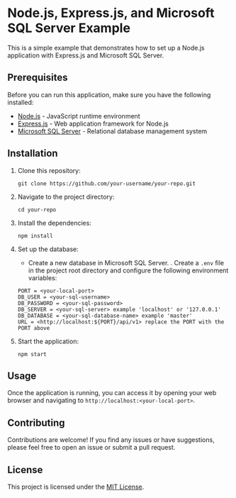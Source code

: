 # Node.js, Express.js, and Microsoft SQL Server Example

This is a simple example that demonstrates how to set up a Node.js application with Express.js and Microsoft SQL Server.

## Prerequisites

Before you can run this application, make sure you have the following installed:

- [Node.js](https://nodejs.org) - JavaScript runtime environment
- [Express.js](https://expressjs.com) - Web application framework for Node.js
- [Microsoft SQL Server](https://www.microsoft.com/en-us/sql-server) - Relational database management system

## Installation

1. Clone this repository:

    ```shell
    git clone https://github.com/your-username/your-repo.git
    ```

2. Navigate to the project directory:

    ```shell
    cd your-repo
    ```

3. Install the dependencies:

    ```shell
    npm install
    ```

4. Set up the database:

    - Create a new database in Microsoft SQL Server.
    . Create a `.env` file in the project root directory and configure the following environment variables:

    ```plaintext
    PORT = <your-local-port>
    DB_USER = <your-sql-username>
    DB_PASSWORD = <your-sql-password>
    DB_SERVER = <your-sql-server> example 'localhost' or '127.0.0.1'
    DB_DATABASE = <your-sql-database-name> example 'master'
    URL = <http://localhost:${PORT}/api/v1> replace the PORT with the PORT above
    ```

5. Start the application:

    ```shell
    npm start
    ```

## Usage

Once the application is running, you can access it by opening your web browser and navigating to `http://localhost:<your-local-port>`.

## Contributing

Contributions are welcome! If you find any issues or have suggestions, please feel free to open an issue or submit a pull request.

## License

This project is licensed under the [MIT License](LICENSE).